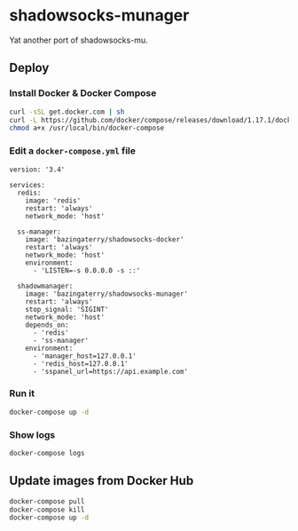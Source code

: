 # shadowsocks-munager

Yat another port of shadowsocks-mu.

## Deploy

### Install Docker & Docker Compose

```bash
curl -sSL get.docker.com | sh
curl -L https://github.com/docker/compose/releases/download/1.17.1/docker-compose-`uname -s`-`uname -m` > /usr/local/bin/docker-compose
chmod a+x /usr/local/bin/docker-compose
```

### Edit a `docker-compose.yml` file

```
version: '3.4'

services:
  redis:
    image: 'redis'
    restart: 'always'
    network_mode: 'host'

  ss-manager:
    image: 'bazingaterry/shadowsocks-docker'
    restart: 'always'
    network_mode: 'host'
    environment:
      - 'LISTEN=-s 0.0.0.0 -s ::'

  shadowmanager:
    image: 'bazingaterry/shadowsocks-munager'
    restart: 'always'
    stop_signal: 'SIGINT'
    network_mode: 'host'
    depends_on:
      - 'redis'
      - 'ss-manager'
    environment:
      - 'manager_host=127.0.0.1'
      - 'redis_host=127.0.0.1'
      - 'sspanel_url=https://api.example.com'
```

### Run it

```bash
docker-compose up -d
```

### Show logs

```bash
docker-compose logs
```

## Update images from Docker Hub

```bash
docker-compose pull
docker-compose kill
docker-compose up -d
```
